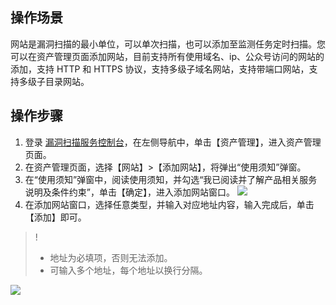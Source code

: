 ## 操作场景
网站是漏洞扫描的最小单位，可以单次扫描，也可以添加至监测任务定时扫描。您可以在资产管理页面添加网站，目前支持所有使用域名、ip、公众号访问的网站的添加，支持 HTTP 和 HTTPS 协议，支持多级子域名网站，支持带端口网站，支持多级子目录网站。
## 操作步骤

1. 登录 [漏洞扫描服务控制台](https://console.cloud.tencent.com/vss/assets)，在左侧导航中，单击【资产管理】，进入资产管理页面。
2. 在资产管理页面，选择【网站】>【添加网站】，将弹出“使用须知”弹窗。
3. 在“使用须知”弹窗中，阅读使用须知，并勾选“我已阅读并了解产品相关服务说明及条件约束”，单击【确定】，进入添加网站窗口。
![](https://main.qcloudimg.com/raw/4faa421a806317028c4bdbe5f2d2e564.png)
4. 在添加网站窗口，选择任意类型，并输入对应地址内容，输入完成后，单击【添加】即可。
>!
>- 地址为必填项，否则无法添加。
>- 可输入多个地址，每个地址以换行分隔。
>
![](https://main.qcloudimg.com/raw/0018a10d5ba3ed5ee70681a65dbeae2d.png)
